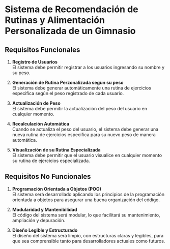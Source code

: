 # Sistema de Recomendación de Rutinas y Alimentación Personalizada de un Gimnasio

## Requisitos Funcionales

1. **Registro de Usuarios**  
   El sistema debe permitir registrar a los usuarios ingresando su nombre y su peso.

2. **Generación de Rutina Perzonalizada segun su peso**  
   El sistema debe generar automáticamente una rutina de ejercicios especifica según el peso registrado de cada usuario.

3. **Actualización de Peso**  
   El sistema debe permitir la actualización del peso del usuario en cualquier momento.

4. **Recalculación Automática**  
   Cuando se actualiza el peso del usuario, el sistema debe generar una nueva rutina de ejercicios especifica para su nuevo peso de manera automática.

5. **Visualización de su Rutina Especializada**  
   El sistema debe permitir que el usuario visualice en cualquier momento su rutina de ejercicios especializada.

## Requisitos No Funcionales

1. **Programación Orientada a Objetos (POO)**  
   El sistema será desarrollado aplicando los principios de la programación orientada a objetos para asegurar una buena organización del código.

2. **Modularidad y Mantenibilidad**  
   El código del sistema será modular, lo que facilitará su mantenimiento, ampliación y depuración.

3. **Diseño Legible y Estructurado**  
   El diseño del sistema será limpio, con estructuras claras y legibles, para que sea comprensible tanto para desarrolladores actuales como futuros.
